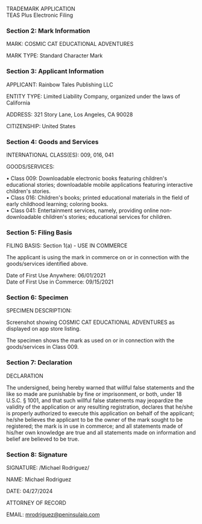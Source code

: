 <!--
Generated by CaseThread CLI POC
Document Type: trademark-application
Input File: rtp-02-trademark-application.yaml
Generated: 2025-07-09T00:42:29.321Z
Generation Time: 20s
-->

TRADEMARK APPLICATION  
TEAS Plus Electronic Filing
  

### Section 2: Mark Information  
MARK: COSMIC CAT EDUCATIONAL ADVENTURES  

MARK TYPE: Standard Character Mark  


### Section 3: Applicant Information  
APPLICANT: Rainbow Tales Publishing LLC  

ENTITY TYPE: Limited Liability Company, organized under the laws of California  

ADDRESS: 321 Story Lane, Los Angeles, CA 90028  

CITIZENSHIP: United States  


### Section 4: Goods and Services  
INTERNATIONAL CLASS(ES): 009, 016, 041  

GOODS/SERVICES:  

• Class 009: Downloadable electronic books featuring children's educational stories; downloadable mobile applications featuring interactive children's stories.  
• Class 016: Children's books; printed educational materials in the field of early childhood learning; coloring books.  
• Class 041: Entertainment services, namely, providing online non-downloadable children's stories; educational services for children.  


### Section 5: Filing Basis  
FILING BASIS: Section 1(a) - USE IN COMMERCE  

The applicant is using the mark in commerce on or in connection with the goods/services identified above.  

Date of First Use Anywhere: 06/01/2021  
Date of First Use in Commerce: 09/15/2021  


### Section 6: Specimen  
SPECIMEN DESCRIPTION:  

Screenshot showing COSMIC CAT EDUCATIONAL ADVENTURES as displayed on app store listing.  

The specimen shows the mark as used on or in connection with the goods/services in Class 009.  


### Section 7: Declaration  
DECLARATION  

The undersigned, being hereby warned that willful false statements and the like so made are punishable by fine or imprisonment, or both, under 18 U.S.C. § 1001, and that such willful false statements may jeopardize the validity of the application or any resulting registration, declares that he/she is properly authorized to execute this application on behalf of the applicant; he/she believes the applicant to be the owner of the mark sought to be registered; the mark is in use in commerce; and all statements made of his/her own knowledge are true and all statements made on information and belief are believed to be true.  


### Section 8: Signature  
SIGNATURE: /Michael Rodriguez/  

NAME: Michael Rodriguez  

DATE: 04/27/2024  

ATTORNEY OF RECORD  

EMAIL: mrodriguez@peninsulaip.com